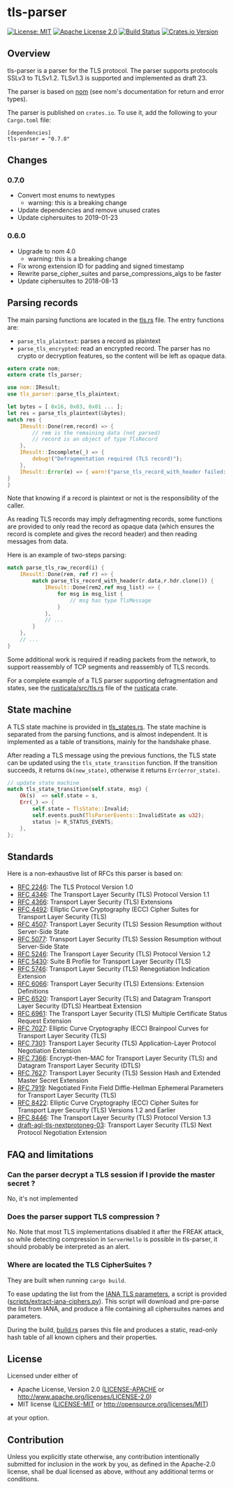 # tls-parser

[![License: MIT](https://img.shields.io/badge/License-MIT-yellow.svg)](./LICENSE-MIT)
[![Apache License 2.0](https://img.shields.io/badge/License-Apache%202.0-blue.svg)](./LICENSE-APACHE)
[![Build Status](https://travis-ci.org/rusticata/tls-parser.svg?branch=master)](https://travis-ci.org/rusticata/tls-parser)
[![Crates.io Version](https://img.shields.io/crates/v/tls-parser.svg)](https://crates.io/crates/tls-parser)

## Overview

tls-parser is a parser for the TLS protocol. The parser supports protocols SSLv3 to TLSv1.2.
TLSv1.3 is supported and implemented as draft 23.

The parser is based on [nom](https://github.com/rusticata/tls-parser) (see nom's documentation for return and
error types).

The parser is published on `crates.io`.
To use it, add the following to your `Cargo.toml` file:
```
[dependencies]
tls-parser = "0.7.0"
```

## Changes

### 0.7.0

- Convert most enums to newtypes
  - warning: this is a breaking change
- Update dependencies and remove unused crates
- Update ciphersuites to 2019-01-23

### 0.6.0

- Upgrade to nom 4.0
  - warning: this is a breaking change
- Fix wrong extension ID for padding and signed timestamp
- Rewrite parse_cipher_suites and parse_compressions_algs to be faster
- Update ciphersuites to 2018-08-13

## Parsing records

The main parsing functions are located in the [tls.rs](src/tls.rs) file. The entry functions are:
- `parse_tls_plaintext`: parses a record as plaintext
- `parse_tls_encrypted`: read an encrypted record. The parser has no crypto or decryption features, so the content
  will be left as opaque data.

```rust
extern crate nom;
extern crate tls_parser;

use nom::IResult;
use tls_parser::parse_tls_plaintext;

let bytes = [ 0x16, 0x03, 0x01 ... ];
let res = parse_tls_plaintext(&bytes);
match res {
	IResult::Done(rem,record) => {
		// rem is the remaining data (not parsed)
		// record is an object of type TlsRecord
	},
	IResult::Incomplete(_) => {
		debug!("Defragmentation required (TLS record)");
	},
	IResult::Error(e) => { warn!("parse_tls_record_with_header failed: {:?}",e); }
}
}
```

Note that knowing if a record is plaintext or not is the responsibility of the caller.

As reading TLS records may imply defragmenting records, some functions are
provided to only read the record as opaque data (which ensures the record is
complete and gives the record header) and then reading messages from data.

Here is an example of two-steps parsing:

```rust
match parse_tls_raw_record(i) {
	IResult::Done(rem, ref r) => {
		match parse_tls_record_with_header(r.data,r.hdr.clone()) {
			IResult::Done(rem2,ref msg_list) => {
				for msg in msg_list {
					// msg has type TlsMessage
				}
			},
			// ...
		}
	},
	// ...
}
```

Some additional work is required if reading packets from the network, to support
reassembly of TCP segments and reassembly of TLS records.

For a complete example of a TLS parser supporting defragmentation and states, see the
[rusticata/src/tls.rs](https://github.com/rusticata/rusticata/blob/master/src/tls.rs) file of
the [rusticata](https://github.com/rusticata/rusticata) crate.

## State machine

A TLS state machine is provided in [tls_states.rs](src/tls_states.rs). The state machine is separated from the
parsing functions, and is almost independent.
It is implemented as a table of transitions, mainly for the handshake phase.

After reading a TLS message using the previous functions, the TLS state can be
updated using the `tls_state_transition` function. If the transition succeeds,
it returns `Ok(new_state)`, otherwise it returns `Err(error_state)`.

```rust
// update state machine
match tls_state_transition(self.state, msg) {
	Ok(s)  => self.state = s,
	Err(_) => {
		self.state = TlsState::Invalid;
		self.events.push(TlsParserEvents::InvalidState as u32);
		status |= R_STATUS_EVENTS;
	},
};
```

## Standards
Here is a non-exhaustive list of RFCs this parser is based on:
- [RFC 2246](https://tools.ietf.org/html/rfc2246): The TLS Protocol Version 1.0
- [RFC 4346](https://tools.ietf.org/html/rfc4346): The Transport Layer Security (TLS) Protocol Version 1.1
- [RFC 4366](https://tools.ietf.org/html/rfc4366): Transport Layer Security (TLS) Extensions
- [RFC 4492](https://tools.ietf.org/html/rfc4492): Elliptic Curve Cryptography (ECC) Cipher Suites for Transport Layer Security (TLS)
- [RFC 4507](https://tools.ietf.org/html/rfc4507): Transport Layer Security (TLS) Session
  Resumption without Server-Side State
- [RFC 5077](https://tools.ietf.org/html/rfc5077): Transport Layer Security (TLS) Session
  Resumption without Server-Side State
- [RFC 5246](https://tools.ietf.org/html/rfc5246): The Transport Layer Security (TLS) Protocol Version 1.2
- [RFC 5430](https://tools.ietf.org/html/rfc5430): Suite B Profile for Transport Layer Security (TLS)
- [RFC 5746](https://tools.ietf.org/html/rfc5746): Transport Layer Security (TLS) Renegotiation Indication Extension
- [RFC 6066](https://tools.ietf.org/html/rfc6066): Transport Layer Security (TLS) Extensions: Extension Definitions
- [RFC 6520](https://tools.ietf.org/html/rfc6520): Transport Layer Security (TLS) and
  Datagram Transport Layer Security (DTLS) Heartbeat Extension
- [RFC 6961](https://tools.ietf.org/html/rfc6961): The Transport Layer Security (TLS)
  Multiple Certificate Status Request Extension
- [RFC 7027](https://tools.ietf.org/html/rfc7027): Elliptic Curve Cryptography (ECC) Brainpool Curves
  for Transport Layer Security (TLS)
- [RFC 7301](https://tools.ietf.org/html/rfc7301): Transport Layer Security (TLS)
  Application-Layer Protocol Negotiation Extension
- [RFC 7366](https://tools.ietf.org/html/rfc7366): Encrypt-then-MAC for Transport Layer Security (TLS) and
  Datagram Transport Layer Security (DTLS)
- [RFC 7627](https://tools.ietf.org/html/rfc7627): Transport Layer Security (TLS) Session Hash and
  Extended Master Secret Extension
- [RFC 7919](https://tools.ietf.org/html/rfc7919): Negotiated Finite Field Diffie-Hellman Ephemeral Parameters
  for Transport Layer Security (TLS)
- [RFC 8422](https://tools.ietf.org/html/rfc8422): Elliptic Curve Cryptography (ECC) Cipher Suites
  for Transport Layer Security (TLS) Versions 1.2 and Earlier
- [RFC 8446](https://tools.ietf.org/html/rfc8446): The Transport Layer Security (TLS) Protocol Version 1.3
- [draft-agl-tls-nextprotoneg-03](https://tools.ietf.org/html/draft-agl-tls-nextprotoneg-03): Transport Layer Security (TLS) Next Protocol Negotiation Extension

## FAQ and limitations

### Can the parser decrypt a TLS session if I provide the master secret ?

No, it's not implemented

### Does the parser support TLS compression ?

No. Note that most TLS implementations disabled it after the FREAK attack, so
while detecting compression in `ServerHello` is possible in tls-parser, it
should probably be interpreted as an alert.

### Where are located the TLS CipherSuites ?

They are built when running `cargo build`.

To ease updating the list from the
[IANA TLS
parameters](http://www.iana.org/assignments/tls-parameters/tls-parameters.xml),
a script is provided ([scripts/extract-iana-ciphers.py](scripts/extract-iana-ciphers.py)).
This script will download and pre-parse the list from IANA, and produce a file containing
all ciphersuites names and parameters.

During the build, [build.rs](build.rs) parses this file and produces a static,
read-only hash table of all known ciphers and their properties.

## License

Licensed under either of

 * Apache License, Version 2.0
   ([LICENSE-APACHE](LICENSE-APACHE) or http://www.apache.org/licenses/LICENSE-2.0)
 * MIT license
   ([LICENSE-MIT](LICENSE-MIT) or http://opensource.org/licenses/MIT)

at your option.

## Contribution

Unless you explicitly state otherwise, any contribution intentionally submitted
for inclusion in the work by you, as defined in the Apache-2.0 license, shall be
dual licensed as above, without any additional terms or conditions.
